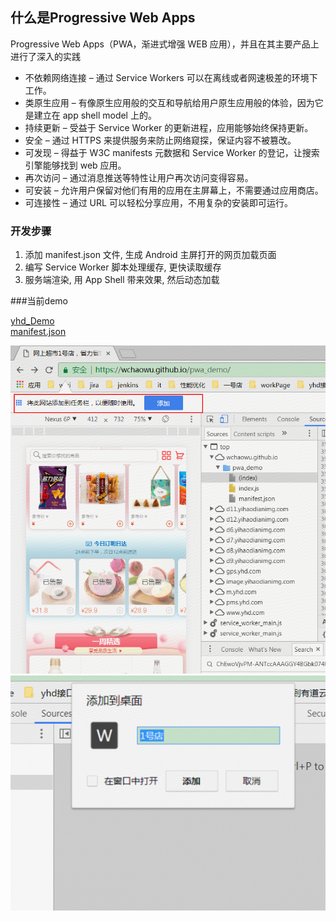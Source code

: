 ## 什么是Progressive Web Apps

Progressive Web Apps（PWA，渐进式增强 WEB 应用），并且在其主要产品上进行了深入的实践
* 不依赖网络连接 – 通过 Service Workers 可以在离线或者网速极差的环境下工作。
* 类原生应用 – 有像原生应用般的交互和导航给用户原生应用般的体验，因为它是建立在 app shell model 上的。
* 持续更新 – 受益于 Service Worker 的更新进程，应用能够始终保持更新。
* 安全 – 通过 HTTPS 来提供服务来防止网络窥探，保证内容不被篡改。
* 可发现 – 得益于 W3C manifests 元数据和 Service Worker 的登记，让搜索引擎能够找到 web 应用。
* 再次访问 – 通过消息推送等特性让用户再次访问变得容易。
* 可安装 – 允许用户保留对他们有用的应用在主屏幕上，不需要通过应用商店。
* 可连接性 – 通过 URL 可以轻松分享应用，不用复杂的安装即可运行。

### 开发步骤

1. 添加 manifest.json 文件, 生成 Android 主屏打开的网页加载页面
2. 编写 Service Worker 脚本处理缓存, 更快读取缓存
3. 服务端渲染, 用 App Shell 带来效果, 然后动态加载

###当前demo

[yhd_Demo](https://wchaowu.github.io/pwa_demo/)   
[manifest.json](https://wchaowu.github.io/pwa_demo/manifest.json)

![yhd_pwd](images/yhd.png)   
![yhd_pwd](images/yhd2.png) 